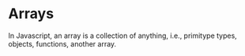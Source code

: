 # Arrays

In Javascript, an array is a collection of anything, i.e., primitype types, objects, functions, another array.